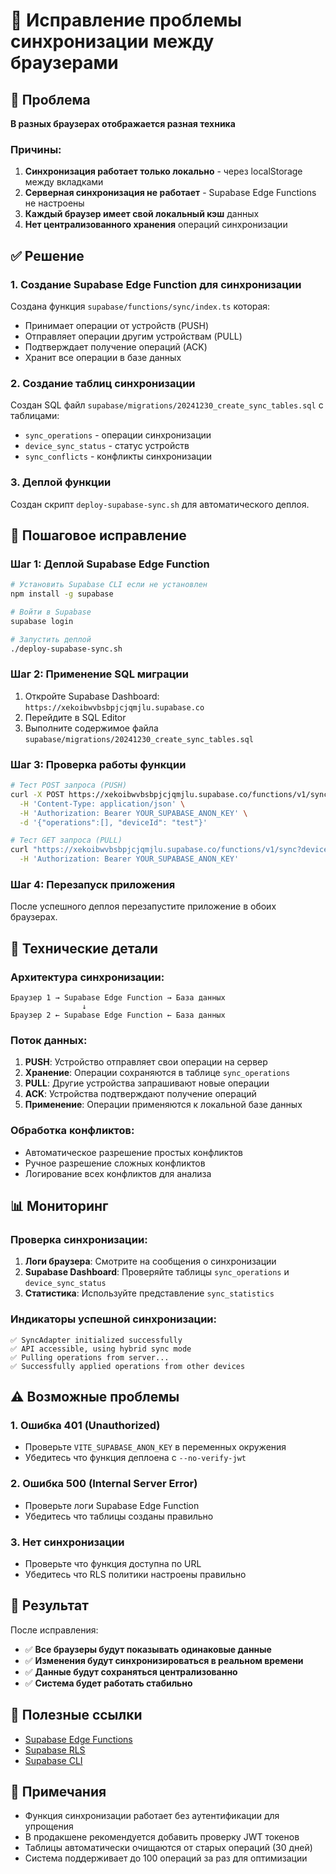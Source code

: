 # 🔄 Исправление проблемы синхронизации между браузерами

## 🚨 Проблема
**В разных браузерах отображается разная техника**

### Причины:
1. **Синхронизация работает только локально** - через localStorage между вкладками
2. **Серверная синхронизация не работает** - Supabase Edge Functions не настроены
3. **Каждый браузер имеет свой локальный кэш** данных
4. **Нет централизованного хранения** операций синхронизации

## ✅ Решение

### 1. Создание Supabase Edge Function для синхронизации

Создана функция `supabase/functions/sync/index.ts` которая:
- Принимает операции от устройств (PUSH)
- Отправляет операции другим устройствам (PULL)
- Подтверждает получение операций (ACK)
- Хранит все операции в базе данных

### 2. Создание таблиц синхронизации

Создан SQL файл `supabase/migrations/20241230_create_sync_tables.sql` с таблицами:
- `sync_operations` - операции синхронизации
- `device_sync_status` - статус устройств
- `sync_conflicts` - конфликты синхронизации

### 3. Деплой функции

Создан скрипт `deploy-supabase-sync.sh` для автоматического деплоя.

## 🚀 Пошаговое исправление

### Шаг 1: Деплой Supabase Edge Function

```bash
# Установить Supabase CLI если не установлен
npm install -g supabase

# Войти в Supabase
supabase login

# Запустить деплой
./deploy-supabase-sync.sh
```

### Шаг 2: Применение SQL миграции

1. Откройте Supabase Dashboard: `https://xekoibwvbsbpjcjqmjlu.supabase.co`
2. Перейдите в SQL Editor
3. Выполните содержимое файла `supabase/migrations/20241230_create_sync_tables.sql`

### Шаг 3: Проверка работы функции

```bash
# Тест POST запроса (PUSH)
curl -X POST https://xekoibwvbsbpjcjqmjlu.supabase.co/functions/v1/sync \
  -H 'Content-Type: application/json' \
  -H 'Authorization: Bearer YOUR_SUPABASE_ANON_KEY' \
  -d '{"operations":[], "deviceId": "test"}'

# Тест GET запроса (PULL)
curl "https://xekoibwvbsbpjcjqmjlu.supabase.co/functions/v1/sync?deviceId=test&lastSync=0" \
  -H 'Authorization: Bearer YOUR_SUPABASE_ANON_KEY'
```

### Шаг 4: Перезапуск приложения

После успешного деплоя перезапустите приложение в обоих браузерах.

## 🔧 Технические детали

### Архитектура синхронизации:

```
Браузер 1 → Supabase Edge Function → База данных
                ↓
Браузер 2 ← Supabase Edge Function ← База данных
```

### Поток данных:

1. **PUSH**: Устройство отправляет свои операции на сервер
2. **Хранение**: Операции сохраняются в таблице `sync_operations`
3. **PULL**: Другие устройства запрашивают новые операции
4. **ACK**: Устройства подтверждают получение операций
5. **Применение**: Операции применяются к локальной базе данных

### Обработка конфликтов:

- Автоматическое разрешение простых конфликтов
- Ручное разрешение сложных конфликтов
- Логирование всех конфликтов для анализа

## 📊 Мониторинг

### Проверка синхронизации:

1. **Логи браузера**: Смотрите на сообщения о синхронизации
2. **Supabase Dashboard**: Проверяйте таблицы `sync_operations` и `device_sync_status`
3. **Статистика**: Используйте представление `sync_statistics`

### Индикаторы успешной синхронизации:

```
✅ SyncAdapter initialized successfully
✅ API accessible, using hybrid sync mode
✅ Pulling operations from server...
✅ Successfully applied operations from other devices
```

## ⚠️ Возможные проблемы

### 1. Ошибка 401 (Unauthorized)
- Проверьте `VITE_SUPABASE_ANON_KEY` в переменных окружения
- Убедитесь что функция деплоена с `--no-verify-jwt`

### 2. Ошибка 500 (Internal Server Error)
- Проверьте логи Supabase Edge Function
- Убедитесь что таблицы созданы правильно

### 3. Нет синхронизации
- Проверьте что функция доступна по URL
- Убедитесь что RLS политики настроены правильно

## 🎯 Результат

После исправления:
- ✅ **Все браузеры будут показывать одинаковые данные**
- ✅ **Изменения будут синхронизироваться в реальном времени**
- ✅ **Данные будут сохраняться централизованно**
- ✅ **Система будет работать стабильно**

## 🔗 Полезные ссылки

- [Supabase Edge Functions](https://supabase.com/docs/guides/functions)
- [Supabase RLS](https://supabase.com/docs/guides/auth/row-level-security)
- [Supabase CLI](https://supabase.com/docs/reference/cli)

## 📝 Примечания

- Функция синхронизации работает без аутентификации для упрощения
- В продакшене рекомендуется добавить проверку JWT токенов
- Таблицы автоматически очищаются от старых операций (30 дней)
- Система поддерживает до 100 операций за раз для оптимизации

